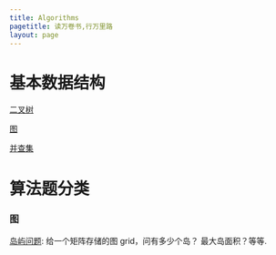 ```yaml
---
title: Algorithms
pagetitle: 读万卷书,行万里路
layout: page
---
```


# 基本数据结构

[二叉树](./2018-08-27-binary-tree/)

[图]()

[并查集]()

# 算法题分类

### 图 

[岛屿问题](./2018-08-26-island/): 给一个矩阵存储的图 grid，问有多少个岛？ 最大岛面积？等等.

